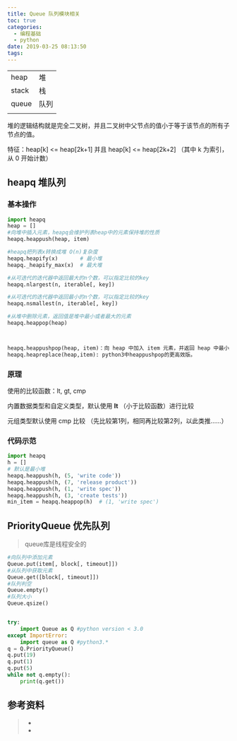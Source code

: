 ```yaml
---
title: Queue 队列模块相关
toc: true
categories:
  - 编程基础
  - python
date: 2019-03-25 08:13:50
tags:
---
```




|       |      |
| ----- | ---- |
| heap  | 堆   |
| stack | 栈   |
| queue | 队列 |
|       |      |

堆的逻辑结构就是完全二叉树，并且二叉树中父节点的值小于等于该节点的所有子节点的值。

特征：heap[k] <= heap[2k+1] 并且 heap[k] <= heap[2k+2] （其中 k 为索引，从 0 开始计数）

## heapq  堆队列

### 基本操作

```python
import heapq 
heap = []
#向堆中插入元素，heapq会维护列表heap中的元素保持堆的性质 
heapq.heappush(heap, item) 

#heapq把列表x转换成堆 O(n)复杂度
heapq.heapify(x)       # 最小堆
heapq._heapify_max(x)  # 最大堆

#从可迭代的迭代器中返回最大的n个数，可以指定比较的key 
heapq.nlargest(n, iterable[, key]) 

#从可迭代的迭代器中返回最小的n个数，可以指定比较的key 
heapq.nsmallest(n, iterable[, key]) 

#从堆中删除元素，返回值是堆中最小或者最大的元素 
heapq.heappop(heap)



heapq.heappushpop(heap, item)：向 heap 中加入 item 元素，并返回 heap 中最小元素。
heapq.heapreplace(heap,item): python3中heappushpop的更高效版。
```

### 原理

使用的比较函数：lt, gt, cmp

内置数据类型和自定义类型，默认使用 **__lt__** （小于比较函数）进行比较

元组类型默认使用 cmp 比较 （先比较第1列，相同再比较第2列，以此类推……）

### 代码示范

```python
import heapq
h = []
# 默认是最小堆
heapq.heappush(h, (5, 'write code'))
heapq.heappush(h, (7, 'release product'))
heapq.heappush(h, (1, 'write spec'))
heapq.heappush(h, (3, 'create tests'))
min_item = heapq.heappop(h)  # (1, 'write spec')

```

## PriorityQueue 优先队列

> queue库是线程安全的

```python
#向队列中添加元素
Queue.put(item[, block[, timeout]])
#从队列中获取元素
Queue.get([block[, timeout]])
#队列判空
Queue.empty()
#队列大小
Queue.qsize()


try:
    import Queue as Q #python version < 3.0
except ImportError:
    import queue as Q #python3.*
q = Q.PriorityQueue()
q.put(19)
q.put(1)
q.put(5)
while not q.empty():
    print(q.get())
```







## 参考资料
> - []()
> - []()
